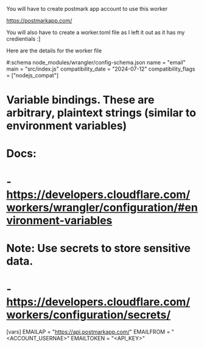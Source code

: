 You will have to create postmark app account to use this worker

https://postmarkapp.com/

You will also have to create a worker.toml file as I left it out as it has my credientials :]

Here are the details for the worker file

#:schema node_modules/wrangler/config-schema.json
name = "email"
main = "src/index.js"
compatibility_date = "2024-07-12"
compatibility_flags = ["nodejs_compat"]

# Variable bindings. These are arbitrary, plaintext strings (similar to environment variables)

# Docs:

# - https://developers.cloudflare.com/workers/wrangler/configuration/#environment-variables

# Note: Use secrets to store sensitive data.

# - https://developers.cloudflare.com/workers/configuration/secrets/

[vars]
EMAILAP = "https://api.postmarkapp.com/"
EMAILFROM = "<ACCOUNT_USERNAE>"
EMAILTOKEN = "<API_KEY>"
